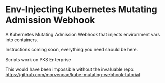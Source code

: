 # Env-Injecting Kubernetes Mutating Admission Webhook

A Kubernetes Mutating Admission Webhook that injects environment vars into containers.

Instructions coming soon, everything you need should be here.

Scripts work on PKS Enterprise

This would have been impossible without the invaluable repo: https://github.com/morvencao/kube-mutating-webhook-tutorial

